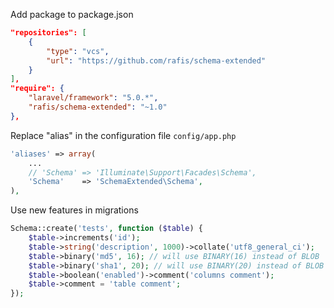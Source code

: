 Add package to package.json
```json
"repositories": [
    {
        "type": "vcs",
        "url": "https://github.com/rafis/schema-extended"
    }
],
"require": {
	"laravel/framework": "5.0.*",
    "rafis/schema-extended": "~1.0"
},
```

Replace "alias" in the configuration file `config/app.php`
```php
'aliases' => array(
    ...
    // 'Schema' => 'Illuminate\Support\Facades\Schema',
    'Schema'    => 'SchemaExtended\Schema',
),
```

Use new features in migrations
```php
Schema::create('tests', function ($table) {
    $table->increments('id');
    $table->string('description', 1000)->collate('utf8_general_ci');
    $table->binary('md5', 16); // will use BINARY(16) instead of BLOB
    $table->binary('sha1', 20); // will use BINARY(20) instead of BLOB
    $table->boolean('enabled')->comment('columns comment');
    $table->comment = 'table comment';
});
```